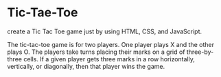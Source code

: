 # Tic-Tae-Toe

 create a Tic Tac Toe game just by using HTML, CSS, and JavaScript.

The tic-tac-toe game is for two players. One player plays X and the other plays O. The players take turns placing their marks on a grid of three-by-three cells. If a given player gets three marks in a row horizontally, vertically, or diagonally, then that player wins the game.

